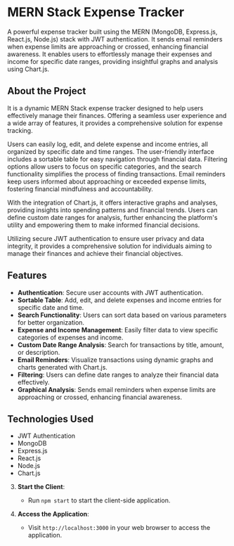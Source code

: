 # MERN Stack Expense Tracker 

A powerful expense tracker built using the MERN (MongoDB, Express.js, React.js, Node.js) stack with JWT authentication. It sends email reminders when expense limits are approaching or crossed, enhancing financial awareness. It enables users to effortlessly manage their expenses and income for specific date ranges, providing insightful graphs and analysis using Chart.js.

## About the Project 

It is a dynamic MERN Stack expense tracker designed to help users effectively manage their finances. Offering a seamless user experience and a wide array of features, it provides a comprehensive solution for expense tracking.

Users can easily log, edit, and delete expense and income entries, all organized by specific date and time ranges. The user-friendly interface includes a sortable table for easy navigation through financial data. Filtering options allow users to focus on specific categories, and the search functionality simplifies the process of finding transactions. Email reminders keep users informed about approaching or exceeded expense limits, fostering financial mindfulness and accountability.

With the integration of Chart.js, it offers interactive graphs and analyses, providing insights into spending patterns and financial trends. Users can define custom date ranges for analysis, further enhancing the platform's utility and empowering them to make informed financial decisions.

Utilizing secure JWT authentication to ensure user privacy and data integrity, it provides a comprehensive solution for individuals aiming to manage their finances and achieve their financial objectives.

## Features
- **Authentication**: Secure user accounts with JWT authentication.
- **Sortable Table**: Add, edit, and delete expenses and income entries for specific date and time.
- **Search Functionality**: Users can sort data based on various parameters for better organization.
- **Expense and Income Management**: Easily filter data to view specific categories of expenses and income.
- **Custom Date Range Analysis**: Search for transactions by title, amount, or description.
- **Email Reminders**: Visualize transactions using dynamic graphs and charts generated with Chart.js.
- **Filtering**: Users can define date ranges to analyze their financial data effectively.
- **Graphical Analysis**: Sends email reminders when expense limits are approaching or crossed, enhancing financial awareness.

## Technologies Used
- JWT Authentication
- MongoDB
- Express.js
- React.js
- Node.js
- Chart.js

3. **Start the Client**:
   - Run `npm start` to start the client-side application.

4. **Access the Application**:
   - Visit `http://localhost:3000` in your web browser to access the application.
